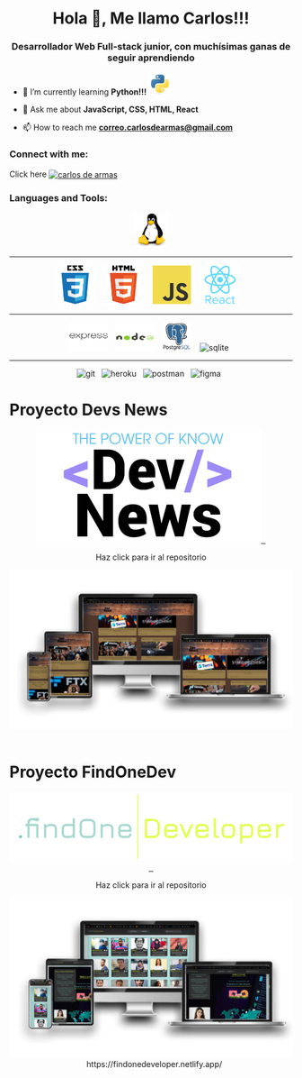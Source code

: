 <h1 align="center">Hola 👋, Me llamo Carlos!!!</h1>
<h3 align="center">Desarrollador Web Full-stack junior, con muchísimas ganas de seguir aprendiendo</h3>

- 🌱 I’m currently learning **Python!!!** <a href="https://www.python.org" target="_blank" rel="noreferrer"> <img src="https://raw.githubusercontent.com/devicons/devicon/master/icons/python/python-original.svg" alt="python" width="40" height="40"/> </a> </p>

- 💬 Ask me about **JavaScript, CSS, HTML, React**

- 📫 How to reach me **correo.carlosdearmas@gmail.com**

<h3 align="left">Connect with me:</h3>
<p align="left">
  <p> Click here 
<a href="https://linkedin.com/in/carlos-de-armas/" target="blank"><img align="center" src="https://raw.githubusercontent.com/rahuldkjain/github-profile-readme-generator/master/src/images/icons/Social/linked-in-alt.svg" alt="carlos de armas" height="30" width="40" /></a>
</p>
<div align="center">
  <h3 align="left">Languages and Tools:</h3>
  <img src="https://raw.githubusercontent.com/devicons/devicon/master/icons/linux/linux-original.svg" alt="linux" width="60" height="60"/> 
  <hr>
  <div>
  <img src="https://raw.githubusercontent.com/devicons/devicon/master/icons/css3/css3-original-wordmark.svg" alt="css3" width="70" height="70"/> &nbsp;&nbsp;
  <img src="https://raw.githubusercontent.com/devicons/devicon/master/icons/html5/html5-original-wordmark.svg" alt="html5" width="70" height="70"/> &nbsp;&nbsp;
  <img src="https://raw.githubusercontent.com/devicons/devicon/master/icons/javascript/javascript-original.svg" alt="javascript" width="70" height="70"/> &nbsp;&nbsp;
  <img src="https://raw.githubusercontent.com/devicons/devicon/master/icons/react/react-original-wordmark.svg" alt="react" width="70" height="70"/> &nbsp;&nbsp;
  </div>
  <hr>
  <div>
  <img src="https://raw.githubusercontent.com/devicons/devicon/master/icons/express/express-original-wordmark.svg" alt="express" width="70" height="50" style=" bacground-color:white"/>&nbsp;&nbsp;
  <img src="https://raw.githubusercontent.com/devicons/devicon/master/icons/nodejs/nodejs-original-wordmark.svg" alt="nodejs" width="70" height="50"/> &nbsp;&nbsp;
  <img src="https://raw.githubusercontent.com/devicons/devicon/master/icons/postgresql/postgresql-original-wordmark.svg" alt="postgresql" width="50" height="50"/> &nbsp;&nbsp;
  <img src="https://www.vectorlogo.zone/logos/sqlite/sqlite-icon.svg" alt="sqlite" width="50" height="50"/>&nbsp;&nbsp;
  </div>
  <hr>
  <div>
  <img src="https://www.vectorlogo.zone/logos/git-scm/git-scm-icon.svg" alt="git" width="40" height="40"/>&nbsp;&nbsp;
  <img src="https://www.vectorlogo.zone/logos/heroku/heroku-icon.svg" alt="heroku" width="40" height="40"/>&nbsp;&nbsp;
  <img src="https://www.vectorlogo.zone/logos/getpostman/getpostman-icon.svg" alt="postman" width="40" height="40"/>&nbsp;&nbsp;
  <img src="https://www.vectorlogo.zone/logos/figma/figma-icon.svg" alt="figma" width="40" height="40"/>&nbsp;&nbsp;
  </div>
</div>

<div align="center">
<h1 align="left">Proyecto Devs News</h1>
<a href="https://github.com/dearmascarlos/dev-news"> <img src="https://raw.githubusercontent.com/dearmascarlos/dearmascarlos/main/assets/logo-news.png" alt="news"/>&nbsp;&nbsp; </a> 
  <p>Haz click para ir al repositorio</p>
 <img src="https://raw.githubusercontent.com/dearmascarlos/dearmascarlos/main/assets/Dev News.png" alt="news"/>&nbsp;&nbsp;
</div>

<div align="center">
<h1 align="left">Proyecto FindOneDev</h1>
<a href="https://github.com/dearmascarlos/findOneDeveloperFRONT"> <img src="https://raw.githubusercontent.com/dearmascarlos/dearmascarlos/main/assets/findOneLogo5.png" alt="news"/>&nbsp;&nbsp; </a> 
  <p>Haz click para ir al repositorio</p>
 <img src="https://raw.githubusercontent.com/dearmascarlos/dearmascarlos/main/assets/FindOne.png" alt="find"/>&nbsp;&nbsp;
  https://findonedeveloper.netlify.app/
</div>
